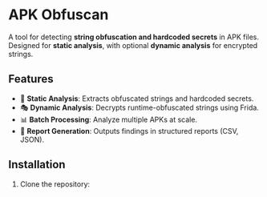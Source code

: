 # APK Obfuscan

A tool for detecting **string obfuscation and hardcoded secrets** in APK files. Designed for **static analysis**, with optional **dynamic analysis** for encrypted strings.

## Features
- 📜 **Static Analysis**: Extracts obfuscated strings and hardcoded secrets.
- 🎭 **Dynamic Analysis**: Decrypts runtime-obfuscated strings using Frida.
- 📊 **Batch Processing**: Analyze multiple APKs at scale.
- 📜 **Report Generation**: Outputs findings in structured reports (CSV, JSON).

## Installation
1. Clone the repository:
